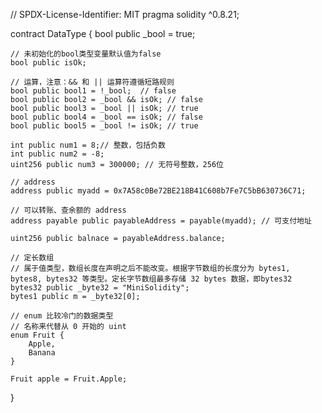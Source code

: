 // SPDX-License-Identifier: MIT
pragma solidity ^0.8.21;

contract DataType {
    bool public _bool = true;

    // 未初始化的bool类型变量默认值为false
    bool public isOk; 

    // 运算，注意：&& 和 || 运算符遵循短路规则
    bool public bool1 = !_bool;  // false
    bool public bool2 = _bool && isOk; // false
    bool public bool3 = _bool || isOk; // true
    bool public bool4 = _bool == isOk; // false
    bool public bool5 = _bool != isOk; // true

    int public num1 = 8;// 整数，包括负数
    int public num2 = -8;
    uint256 public num3 = 300000; // 无符号整数，256位

    // address 
    address public myadd = 0x7A58c0Be72BE218B41C608b7Fe7C5bB630736C71;

    // 可以转账、查余额的 address
    address payable public payableAddress = payable(myadd); // 可支付地址

    uint256 public balnace = payableAddress.balance;  

    // 定长数组
    // 属于值类型，数组长度在声明之后不能改变。根据字节数组的长度分为 bytes1, bytes8, bytes32 等类型。定长字节数组最多存储 32 bytes 数据，即bytes32
    bytes32 public _byte32 = "MiniSolidity"; 
    bytes1 public m = _byte32[0];

    // enum 比较冷门的数据类型
    // 名称来代替从 0 开始的 uint
    enum Fruit {
        Apple,
        Banana
    }

    Fruit apple = Fruit.Apple;

}
